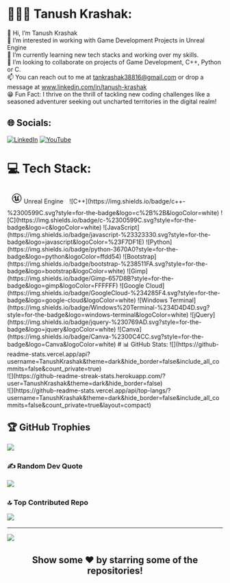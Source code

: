 # 👨🏻‍💻 Tanush Krashak:
👋 Hi, I’m Tanush Krashak<br>👀 I’m interested in working with Game Development Projects in Unreal Engine <br>🌱 I’m currently learning new tech stacks and working over my skills.<br>💞️ I’m looking to collaborate on projects of Game Development, C++, Python or C.<br>📫 You can reach out to me at tankrashak38816@gmail.com or drop a message at www.linkedin.com/in/tanush-krashak<br>😁 Fun Fact: I thrive on the thrill of tackling new coding challenges like a seasoned adventurer seeking out uncharted territories in the digital realm!


## 🌐 Socials:
[![LinkedIn](https://img.shields.io/badge/LinkedIn-%230077B5.svg?logo=linkedin&logoColor=white)](https://linkedin.com/in/tanush-krashak) [![YouTube](https://img.shields.io/badge/YouTube-%23FF0000.svg?logo=YouTube&logoColor=white)](https://youtube.com/@UCL20m-5IEUNxkLKJOhFgkrA) 

# 💻 Tech Stack:
<div style="background-image: url('background_image_url'); padding: 10px; display: inline-block;">
        <img src="UeBadge.png" alt="Unreal Engine" style="width: 25px; height: auto;"> Unreal Engine 
</div> 
![C++](https://img.shields.io/badge/c++-%2300599C.svg?style=for-the-badge&logo=c%2B%2B&logoColor=white) ![C](https://img.shields.io/badge/c-%2300599C.svg?style=for-the-badge&logo=c&logoColor=white) ![JavaScript](https://img.shields.io/badge/javascript-%23323330.svg?style=for-the-badge&logo=javascript&logoColor=%23F7DF1E) ![Python](https://img.shields.io/badge/python-3670A0?style=for-the-badge&logo=python&logoColor=ffdd54) ![Bootstrap](https://img.shields.io/badge/bootstrap-%238511FA.svg?style=for-the-badge&logo=bootstrap&logoColor=white) ![Gimp](https://img.shields.io/badge/Gimp-657D8B?style=for-the-badge&logo=gimp&logoColor=FFFFFF) ![Google Cloud](https://img.shields.io/badge/GoogleCloud-%234285F4.svg?style=for-the-badge&logo=google-cloud&logoColor=white) ![Windows Terminal](https://img.shields.io/badge/Windows%20Terminal-%234D4D4D.svg?style=for-the-badge&logo=windows-terminal&logoColor=white) ![jQuery](https://img.shields.io/badge/jquery-%230769AD.svg?style=for-the-badge&logo=jquery&logoColor=white) ![Canva](https://img.shields.io/badge/Canva-%2300C4CC.svg?style=for-the-badge&logo=Canva&logoColor=white)
# 📊 GitHub Stats:
![](https://github-readme-stats.vercel.app/api?username=TanushKrashak&theme=dark&hide_border=false&include_all_commits=false&count_private=true)<br/>
![](https://github-readme-streak-stats.herokuapp.com/?user=TanushKrashak&theme=dark&hide_border=false)<br/>
![](https://github-readme-stats.vercel.app/api/top-langs/?username=TanushKrashak&theme=dark&hide_border=false&include_all_commits=false&count_private=true&layout=compact)

## 🏆 GitHub Trophies
![](https://github-profile-trophy.vercel.app/?username=TanushKrashak&theme=radical&no-frame=false&no-bg=false&margin-w=4)

### ✍️ Random Dev Quote
![](https://quotes-github-readme.vercel.app/api?type=horizontal&theme=radical)

### 🔝 Top Contributed Repo
![](https://github-contributor-stats.vercel.app/api?username=TanushKrashak&limit=5&theme=dark&combine_all_yearly_contributions=true)

---
[![](https://visitcount.itsvg.in/api?id=TanushKrashak&icon=0&color=0)](https://visitcount.itsvg.in)

<h2 align="center">Show some ❤️ by starring some of the repositories!</h2>
